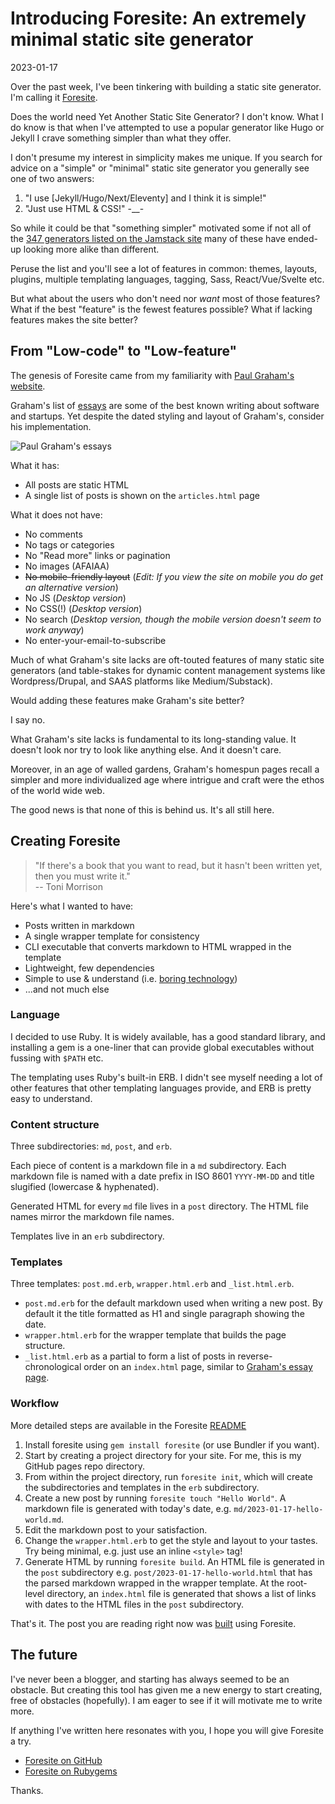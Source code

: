 # Introducing Foresite: An extremely minimal static site generator

2023-01-17

Over the past week, I've been tinkering with building a static site generator. I'm calling
it [Foresite](https://github.com/carlwiedemann/foresite).

Does the world need Yet Another Static Site Generator? I don't know. What I do know is that when I've attempted to use a
popular generator like Hugo or Jekyll I crave something simpler than what they offer.

I don't presume my interest in simplicity makes me unique. If you search for advice on a "simple" or "minimal" static
site generator you generally see one of two answers:

1. "I use [Jekyll/Hugo/Next/Eleventy] and I think it is simple!"
2. "Just use HTML & CSS!" -__-

So while it could be that "something simpler" motivated some if not all of
the [347 generators listed on the Jamstack site](https://jamstack.org/generators/) many of these have ended-up looking
more alike than different.

Peruse the list and you'll see a lot of features in common: themes, layouts, plugins, multiple templating languages,
tagging, Sass, React/Vue/Svelte etc.

But what about the users who don't need nor _want_ most of those features? What if the best "feature" is the fewest
features possible? What if lacking features makes the site better?

## From "Low-code" to "Low-feature"

The genesis of Foresite came from my familiarity with [Paul Graham's website](http://paulgraham.com/index.html).

Graham's list of [essays](http://paulgraham.com/articles.html) are some of the best known writing about software and
startups. Yet despite the dated styling and layout of Graham's, consider his implementation.

![Paul Graham's essays](./img/paulgraham.png)

What it has:

* All posts are static HTML
* A single list of posts is shown on the `articles.html` page

What it does not have:

* No comments
* No tags or categories
* No "Read more" links or pagination
* No images (AFAIAA)
* <span><strike>No mobile-friendly layout</strike> (_Edit: If you view the site on mobile you do get an alternative
  version_)</span>
* No JS (_Desktop version_)
* No CSS(!) (_Desktop version_)
* No search (_Desktop version, though the mobile version doesn't seem to work anyway_)
* No enter-your-email-to-subscribe

Much of what Graham's site lacks are oft-touted features of many static site generators (and table-stakes for dynamic
content management systems like Wordpress/Drupal, and SAAS platforms like Medium/Substack).

Would adding these features make Graham's site better?

I say no.

What Graham's site lacks is fundamental to its long-standing value. It doesn't look nor try to look like anything else.
And it doesn't care.

Moreover, in an age of walled gardens, Graham's homespun pages recall a simpler and more individualized age where
intrigue and craft were the ethos of the world wide web.

The good news is that none of this is behind us. It's all still here.

## Creating Foresite

> "If there's a book that you want to read, but it hasn't been written yet, then you must write it."<br/>-- Toni
> Morrison

Here's what I wanted to have:

* Posts written in markdown
* A single wrapper template for consistency
* CLI executable that converts markdown to HTML wrapped in the template
* Lightweight, few dependencies
* Simple to use & understand (i.e. [boring technology](https://mcfunley.com/choose-boring-technology))
* ...and not much else

### Language

I decided to use Ruby. It is widely available, has a good standard library, and installing a gem is a one-liner that can
provide global executables without fussing with `$PATH` etc.

The templating uses Ruby's built-in ERB. I didn't see myself needing a lot of other features that other templating
languages provide, and ERB is pretty easy to understand.

### Content structure

Three subdirectories: `md`, `post`, and `erb`.

Each piece of content is a markdown file in a `md` subdirectory. Each markdown file is named with a date prefix in ISO
8601 `YYYY-MM-DD` and title slugified (lowercase & hyphenated).

Generated HTML for every `md` file lives in a `post` directory. The HTML file names mirror the markdown file names.

Templates live in an `erb` subdirectory.

### Templates

Three templates: `post.md.erb`, `wrapper.html.erb` and `_list.html.erb`.

* `post.md.erb` for the default markdown used when writing a new post. By default it the title formatted as H1 and
  single paragraph showing the date.
* `wrapper.html.erb` for the wrapper template that builds the page structure.
* `_list.html.erb` as a partial to form a list of posts in reverse-chronological order on an `index.html` page, similar
  to [Graham's essay page](http://paulgraham.com/articles.html).

### Workflow

More detailed steps are available in the Foresite [README](https://github.com/carlwiedemann/foresite)

1. Install foresite using `gem install foresite` (or use Bundler if you want).
2. Start by creating a project directory for your site. For me, this is my GitHub pages repo directory.
3. From within the project directory, run `foresite init`, which will create the subdirectories and templates in
   the `erb` subdirectory.
4. Create a new post by running `foresite touch "Hello World"`. A markdown file is generated with today's date,
   e.g. `md/2023-01-17-hello-world.md`.
5. Edit the markdown post to your satisfaction.
6. Change the `wrapper.html.erb` to get the style and layout to your tastes. Try being minimal, e.g. just use an
   inline `<style>` tag!
7. Generate HTML by running `foresite build`. An HTML file is generated in the `post` subdirectory
   e.g. `post/2023-01-17-hello-world.html` that has the parsed markdown wrapped in the wrapper template. At the
   root-level directory, an `index.html` file is generated that shows a list of links with dates to the HTML files in
   the `post` subdirectory.

That's it. The post you are reading right now was [built](https://github.com/carlwiedemann/carlwiedemann.github.io) using Foresite.

## The future

I've never been a blogger, and starting has always seemed to be an obstacle. But creating this tool has given me a new
energy to start creating, free of obstacles (hopefully). I am eager to see if it will motivate me to write more.

If anything I've written here resonates with you, I hope you will give Foresite a try.

* [Foresite on GitHub](https://github.com/carlwiedemann/foresite)
* [Foresite on Rubygems](https://rubygems.org/gems/foresite)

Thanks.